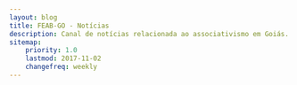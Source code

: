 ```yaml
---
layout: blog
title: FEAB-GO - Notícias
description: Canal de notícias relacionada ao associativismo em Goiás.
sitemap:
    priority: 1.0
    lastmod: 2017-11-02
    changefreq: weekly
---
```

